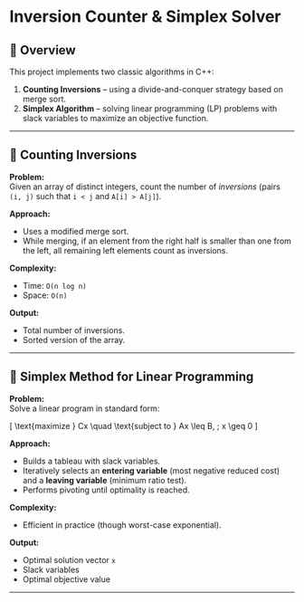 # Inversion Counter & Simplex Solver  

## 📌 Overview  
This project implements two classic algorithms in C++:  

1. **Counting Inversions** – using a divide-and-conquer strategy based on merge sort.  
2. **Simplex Algorithm** – solving linear programming (LP) problems with slack variables to maximize an objective function.  
---

## 🔹 Counting Inversions  
**Problem:**  
Given an array of distinct integers, count the number of *inversions* (pairs `(i, j)` such that `i < j` and `A[i] > A[j]`).  

**Approach:**  
- Uses a modified merge sort.  
- While merging, if an element from the right half is smaller than one from the left, all remaining left elements count as inversions.  

**Complexity:**  
- Time: `O(n log n)`  
- Space: `O(n)`  

**Output:**  
- Total number of inversions.  
- Sorted version of the array.  

---

## 🔹 Simplex Method for Linear Programming  
**Problem:**  
Solve a linear program in standard form:  

\[
\text{maximize } Cx \quad \text{subject to } Ax \leq B, \; x \geq 0
\]  

**Approach:**  
- Builds a tableau with slack variables.  
- Iteratively selects an **entering variable** (most negative reduced cost) and a **leaving variable** (minimum ratio test).  
- Performs pivoting until optimality is reached.  

**Complexity:**  
- Efficient in practice (though worst-case exponential).  

**Output:**  
- Optimal solution vector `x`  
- Slack variables  
- Optimal objective value  

---

